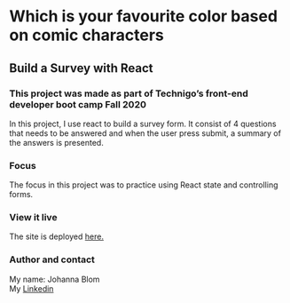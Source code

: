 # Which is your favourite color based on comic characters

## Build a Survey with React

### This project was made as part of Technigo’s front-end developer boot camp Fall 2020

In this project, I use react to build a survey form.
It consist of 4 questions that needs to be answered and when the user press submit, a summary of the answers is presented.  

### Focus

The focus in this project was to practice using React state and controlling forms.

### View it live

The site is deployed <a href="https://musing-wilson-8814a6.netlify.app">here.</a>  

### Author and contact

My name: Johanna Blom  
My <a href="https://www.linkedin.com/in/johanna-blom-2419a181/">Linkedin</a>
